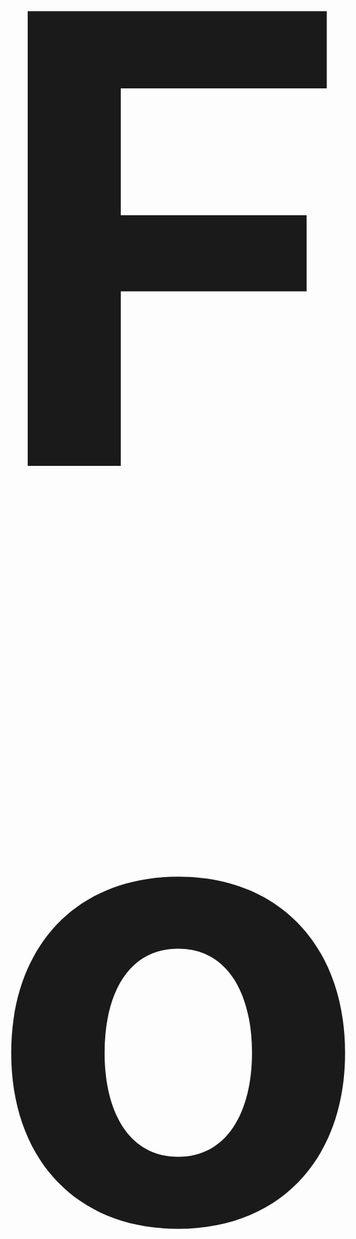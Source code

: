 <div align=center style="font-size: 500px;">
  
# Fortnite Tinfoil Shop! Beta
Tinfoil shop is made by: WhyCron and Secret1337 
  
# Note: The beta repo may not always be functional, so the stable one is recommended instead
  
</div>
<br >
All links are taken from the Nintendo Switch Fortnite Archive whitch can be found <a href="https://github.com/IzTendo/FortniteSwitchBuilds">here</a>
<br ><br >

# How do I utilize these in-game?
You will need additional mods and patches in order to connect to a backend and play matches using these builds. You can find all the required patches, as well as a 24/7 hosted backend in our community's [Discord server.](https://discord.gg/j8s8TH5QH4)

# Disclaimer
Fortnite was released for the Nintendo Switch on June 12th, 2018 during Chapter 1 Season 4. With that in mind, there are no earlier builds for the console prior to Season 4 (4.4.0) that have been released to the public.
